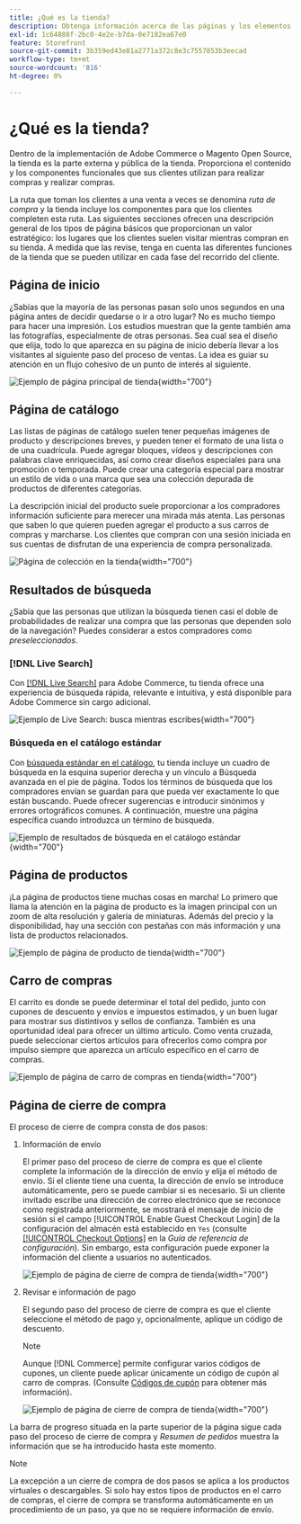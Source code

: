 ```yaml
---
title: ¿Qué es la tienda?
description: Obtenga información acerca de las páginas y los elementos funcionales que su tienda puede proporcionar para ofrecer a sus clientes la experiencia de compra.
exl-id: 1c64888f-2bc0-4e2e-b7da-0e7182ea67e0
feature: Storefront
source-git-commit: 3b359ed43e81a2771a372c8e3c7557853b3eecad
workflow-type: tm+mt
source-wordcount: '816'
ht-degree: 0%

---
```


# ¿Qué es la tienda?

Dentro de la implementación de Adobe Commerce o Magento Open Source, la tienda es la parte externa y pública de la tienda. Proporciona el contenido y los componentes funcionales que sus clientes utilizan para realizar compras y realizar compras.

La ruta que toman los clientes a una venta a veces se denomina _ruta de compra_ y la tienda incluye los componentes para que los clientes completen esta ruta. Las siguientes secciones ofrecen una descripción general de los tipos de página básicos que proporcionan un valor estratégico: los lugares que los clientes suelen visitar mientras compran en su tienda. A medida que las revise, tenga en cuenta las diferentes funciones de la tienda que se pueden utilizar en cada fase del recorrido del cliente.

## Página de inicio

¿Sabías que la mayoría de las personas pasan solo unos segundos en una página antes de decidir quedarse o ir a otro lugar? No es mucho tiempo para hacer una impresión. Los estudios muestran que la gente también ama las fotografías, especialmente de otras personas. Sea cual sea el diseño que elija, todo lo que aparezca en su página de inicio debería llevar a los visitantes al siguiente paso del proceso de ventas. La idea es guiar su atención en un flujo cohesivo de un punto de interés al siguiente.

![Ejemplo de página principal de tienda](./assets/storefront-homepage-full.png){width="700"}

## Página de catálogo

Las listas de páginas de catálogo suelen tener pequeñas imágenes de producto y descripciones breves, y pueden tener el formato de una lista o de una cuadrícula. Puede agregar bloques, vídeos y descripciones con palabras clave enriquecidas, así como crear diseños especiales para una promoción o temporada. Puede crear una categoría especial para mostrar un estilo de vida o una marca que sea una colección depurada de productos de diferentes categorías.

La descripción inicial del producto suele proporcionar a los compradores información suficiente para merecer una mirada más atenta. Las personas que saben lo que quieren pueden agregar el producto a sus carros de compras y marcharse. Los clientes que compran con una sesión iniciada en sus cuentas de disfrutan de una experiencia de compra personalizada.

![Página de colección en la tienda](./assets/storefront-collection-page.png){width="700"}

## Resultados de búsqueda

¿Sabía que las personas que utilizan la búsqueda tienen casi el doble de probabilidades de realizar una compra que las personas que dependen solo de la navegación? Puedes considerar a estos compradores como _preseleccionados_.

### [!DNL Live Search]

Con [[!DNL Live Search]](https://experienceleague.adobe.com/docs/commerce-merchant-services/live-search/overview.html) para Adobe Commerce, tu tienda ofrece una experiencia de búsqueda rápida, relevante e intuitiva, y está disponible para Adobe Commerce sin cargo adicional.

![Ejemplo de Live Search: busca mientras escribes](./assets/storefront-search-as-you-type.png){width="700"}

### Búsqueda en el catálogo estándar

Con [búsqueda estándar en el catálogo](../catalog/search.md), tu tienda incluye un cuadro de búsqueda en la esquina superior derecha y un vínculo a Búsqueda avanzada en el pie de página. Todos los términos de búsqueda que los compradores envían se guardan para que pueda ver exactamente lo que están buscando. Puede ofrecer sugerencias e introducir sinónimos y errores ortográficos comunes. A continuación, muestre una página específica cuando introduzca un término de búsqueda.

![Ejemplo de resultados de búsqueda en el catálogo estándar](./assets/storefront-search-results-page-full.png){width="700"}

## Página de productos

¡La página de productos tiene muchas cosas en marcha! Lo primero que llama la atención en la página de producto es la imagen principal con un zoom de alta resolución y galería de miniaturas. Además del precio y la disponibilidad, hay una sección con pestañas con más información y una lista de productos relacionados.

![Ejemplo de página de producto de tienda](./assets/storefront-product-page-full-m.png){width="700"}

## Carro de compras

El carrito es donde se puede determinar el total del pedido, junto con cupones de descuento y envíos e impuestos estimados, y un buen lugar para mostrar sus distintivos y sellos de confianza. También es una oportunidad ideal para ofrecer un último artículo. Como venta cruzada, puede seleccionar ciertos artículos para ofrecerlos como compra por impulso siempre que aparezca un artículo específico en el carro de compras.

![Ejemplo de página de carro de compras en tienda](./assets/storefront-cart-full.png){width="700"}

## Página de cierre de compra

El proceso de cierre de compra consta de dos pasos:

1. Información de envío

   El primer paso del proceso de cierre de compra es que el cliente complete la información de la dirección de envío y elija el método de envío. Si el cliente tiene una cuenta, la dirección de envío se introduce automáticamente, pero se puede cambiar si es necesario.
Si un cliente invitado escribe una dirección de correo electrónico que se reconoce como registrada anteriormente, se mostrará el mensaje de inicio de sesión si el campo [!UICONTROL Enable Guest Checkout Login] de la configuración del almacén está establecido en `Yes` (consulte [[!UICONTROL Checkout Options]](../configuration-reference/sales/checkout.md#checkout-options) en la _Guía de referencia de configuración_). Sin embargo, esta configuración puede exponer la información del cliente a usuarios no autenticados.

   ![Ejemplo de página de cierre de compra de tienda](./assets/storefront-checkout-shipping-full.png){width="700"}

1. Revisar e información de pago

   El segundo paso del proceso de cierre de compra es que el cliente seleccione el método de pago y, opcionalmente, aplique un código de descuento.

   >[!NOTE]
   >
   >Aunque [!DNL Commerce] permite configurar varios códigos de cupones, un cliente puede aplicar únicamente un código de cupón al carro de compras. (Consulte [Códigos de cupón](../merchandising-promotions/price-rules-cart-coupon.md#coupon-codes) para obtener más información).

   ![Ejemplo de página de cierre de compra de tienda](./assets/storefront-checkout-payment-full.png){width="700"}

La barra de progreso situada en la parte superior de la página sigue cada paso del proceso de cierre de compra y _Resumen de pedidos_ muestra la información que se ha introducido hasta este momento.

>[!NOTE]
>
>La excepción a un cierre de compra de dos pasos se aplica a los productos virtuales o descargables. Si solo hay estos tipos de productos en el carro de compras, el cierre de compra se transforma automáticamente en un procedimiento de un paso, ya que no se requiere información de envío.
